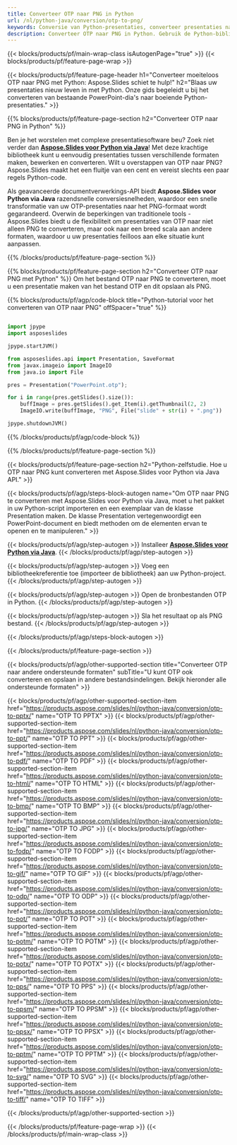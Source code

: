 ```yaml
---
title: Converteer OTP naar PNG in Python
url: /nl/python-java/conversion/otp-to-png/
keywords: Conversie van Python-presentaties, converteer presentaties naar Python, Python voor presentaties, Aspose.Slides Python, conversie van OTP naar PNG, Python-presentatiebibliotheek
description: Converteer OTP naar PNG in Python. Gebruik de Python-bibliotheek-API om OTP bestanden naar PNG te converteren
---
```


{{< blocks/products/pf/main-wrap-class isAutogenPage="true" >}}
{{< blocks/products/pf/feature-page-wrap >}}

{{< blocks/products/pf/feature-page-header h1="Converteer moeiteloos OTP naar PNG met Python: Aspose.Slides schiet te hulp!" h2="Blaas uw presentaties nieuw leven in met Python. Onze gids begeleidt u bij het converteren van bestaande PowerPoint-dia's naar boeiende Python-presentaties." >}}

{{% blocks/products/pf/feature-page-section h2="Converteer OTP naar PNG in Python" %}}

Ben je het worstelen met complexe presentatiesoftware beu? Zoek niet verder dan [**Aspose.Slides voor Python via Java**](https://products.aspose.com/slides/nl/python-java/)! Met deze krachtige bibliotheek kunt u eenvoudig presentaties tussen verschillende formaten maken, bewerken en converteren. Wilt u overstappen van OTP naar PNG? Aspose.Slides maakt het een fluitje van een cent en vereist slechts een paar regels Python-code.

Als geavanceerde documentverwerkings-API biedt **Aspose.Slides voor Python via Java** razendsnelle conversiesnelheden, waardoor een snelle transformatie van uw OTP-presentaties naar het PNG-formaat wordt gegarandeerd. Overwin de beperkingen van traditionele tools - Aspose.Slides biedt u de flexibiliteit om presentaties van OTP naar niet alleen PNG te converteren, maar ook naar een breed scala aan andere formaten, waardoor u uw presentaties feilloos aan elke situatie kunt aanpassen.

{{% /blocks/products/pf/feature-page-section %}}

{{% blocks/products/pf/feature-page-section  h2="Converteer OTP naar PNG met Python" %}}
Om het bestand OTP naar PNG te converteren, moet u een presentatie maken van het bestand OTP en dit opslaan als PNG.

{{% blocks/products/pf/agp/code-block title="Python-tutorial voor het converteren van OTP naar PNG" offSpacer="true" %}}

```python

import jpype
import asposeslides

jpype.startJVM()

from asposeslides.api import Presentation, SaveFormat
from javax.imageio import ImageIO
from java.io import File

pres = Presentation("PowerPoint.otp");

for i in range(pres.getSlides().size()):
    buffImage = pres.getSlides().get_Item(i).getThumbnail(2, 2)
    ImageIO.write(buffImage, "PNG", File("slide" + str(i) + ".png"))

jpype.shutdownJVM()
```


{{% /blocks/products/pf/agp/code-block %}}

{{% /blocks/products/pf/feature-page-section %}}

{{< blocks/products/pf/feature-page-section  h2="Python-zelfstudie. Hoe u OTP naar PNG kunt converteren met Aspose.Slides voor Python via Java API." >}}

{{< blocks/products/pf/agp/steps-block-autogen name="Om OTP naar PNG te converteren met Aspose.Slides voor Python via Java, moet u het pakket in uw Python-script importeren en een exemplaar van de klasse Presentation maken. De klasse Presentation vertegenwoordigt een PowerPoint-document en biedt methoden om de elementen ervan te openen en te manipuleren." >}}

{{< blocks/products/pf/agp/step-autogen >}}
Installeer [**Aspose.Slides voor Python via Java**](https://products.aspose.com/slides/nl/python-java/).
{{< /blocks/products/pf/agp/step-autogen >}}

{{< blocks/products/pf/agp/step-autogen >}}
Voeg een bibliotheekreferentie toe (importeer de bibliotheek) aan uw Python-project.
{{< /blocks/products/pf/agp/step-autogen >}}

{{< blocks/products/pf/agp/step-autogen >}}
Open de bronbestanden OTP in Python.
{{< /blocks/products/pf/agp/step-autogen >}}

{{< blocks/products/pf/agp/step-autogen >}}
Sla het resultaat op als PNG bestand.
{{< /blocks/products/pf/agp/step-autogen >}}

{{< /blocks/products/pf/agp/steps-block-autogen >}}

{{< /blocks/products/pf/feature-page-section >}}

{{< blocks/products/pf/agp/other-supported-section title="Converteer OTP naar andere ondersteunde formaten" subTitle="U kunt OTP ook converteren en opslaan in andere bestandsindelingen. Bekijk hieronder alle ondersteunde formaten" >}}

{{< blocks/products/pf/agp/other-supported-section-item href="https://products.aspose.com/slides/nl/python-java/conversion/otp-to-pptx/" name="OTP TO PPTX" >}}
{{< blocks/products/pf/agp/other-supported-section-item href="https://products.aspose.com/slides/nl/python-java/conversion/otp-to-ppt/" name="OTP TO PPT" >}}
{{< blocks/products/pf/agp/other-supported-section-item href="https://products.aspose.com/slides/nl/python-java/conversion/otp-to-pdf/" name="OTP TO PDF" >}}
{{< blocks/products/pf/agp/other-supported-section-item href="https://products.aspose.com/slides/nl/python-java/conversion/otp-to-html/" name="OTP TO HTML" >}}
{{< blocks/products/pf/agp/other-supported-section-item href="https://products.aspose.com/slides/nl/python-java/conversion/otp-to-bmp/" name="OTP TO BMP" >}}
{{< blocks/products/pf/agp/other-supported-section-item href="https://products.aspose.com/slides/nl/python-java/conversion/otp-to-jpg/" name="OTP TO JPG" >}}
{{< blocks/products/pf/agp/other-supported-section-item href="https://products.aspose.com/slides/nl/python-java/conversion/otp-to-fodp/" name="OTP TO FODP" >}}
{{< blocks/products/pf/agp/other-supported-section-item href="https://products.aspose.com/slides/nl/python-java/conversion/otp-to-gif/" name="OTP TO GIF" >}}
{{< blocks/products/pf/agp/other-supported-section-item href="https://products.aspose.com/slides/nl/python-java/conversion/otp-to-odp/" name="OTP TO ODP" >}}
{{< blocks/products/pf/agp/other-supported-section-item href="https://products.aspose.com/slides/nl/python-java/conversion/otp-to-pot/" name="OTP TO POT" >}}
{{< blocks/products/pf/agp/other-supported-section-item href="https://products.aspose.com/slides/nl/python-java/conversion/otp-to-potm/" name="OTP TO POTM" >}}
{{< blocks/products/pf/agp/other-supported-section-item href="https://products.aspose.com/slides/nl/python-java/conversion/otp-to-potx/" name="OTP TO POTX" >}}
{{< blocks/products/pf/agp/other-supported-section-item href="https://products.aspose.com/slides/nl/python-java/conversion/otp-to-pps/" name="OTP TO PPS" >}}
{{< blocks/products/pf/agp/other-supported-section-item href="https://products.aspose.com/slides/nl/python-java/conversion/otp-to-ppsm/" name="OTP TO PPSM" >}}
{{< blocks/products/pf/agp/other-supported-section-item href="https://products.aspose.com/slides/nl/python-java/conversion/otp-to-ppsx/" name="OTP TO PPSX" >}}
{{< blocks/products/pf/agp/other-supported-section-item href="https://products.aspose.com/slides/nl/python-java/conversion/otp-to-pptm/" name="OTP TO PPTM" >}}
{{< blocks/products/pf/agp/other-supported-section-item href="https://products.aspose.com/slides/nl/python-java/conversion/otp-to-svg/" name="OTP TO SVG" >}}
{{< blocks/products/pf/agp/other-supported-section-item href="https://products.aspose.com/slides/nl/python-java/conversion/otp-to-tiff/" name="OTP TO TIFF" >}}


{{< /blocks/products/pf/agp/other-supported-section >}}

{{< /blocks/products/pf/feature-page-wrap >}}
{{< /blocks/products/pf/main-wrap-class >}}